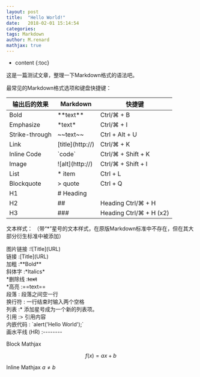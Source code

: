 ```yaml
---
layout: post
title:  "Hello World!"
date:   2018-02-01 15:14:54
categories: 
tags: Markdown
author: M.renard
mathjax: true
---
```


* content
{:toc}

这是一篇测试文章，整理一下Markdown格式的语法吧。




最常见的Markdown格式选项和键盘快捷键：

输出后的效果|	Markdown|	快捷键
---|---|---
Bold	|\*\*text**	|Ctrl/⌘ + B
Emphasize	|\*text*	|Ctrl/⌘ + I
Strike-through|	\~~text~~	|Ctrl + Alt + U
Link|	[title]\(http://)|	Ctrl/⌘ + K
Inline Code	|\`code`|	Ctrl/⌘ + Shift + K
Image|	![alt]\(http://)|	Ctrl/⌘ + Shift + I
List|	* item|	Ctrl + L
Blockquote	|> quote	|Ctrl + Q
H1|	# Heading	
H2	|## |Heading	Ctrl/⌘ + H
H3	|### |Heading	Ctrl/⌘ + H (x2)

文本样式：
（带“*”星号的文本样式，在原版Markdown标准中不存在，但在其大部分衍生标准中被添加）

图片链接 :![Title]\(URL)  
链接 :[Title]\(URL)  
加粗 :\*\*Bold**  
斜体字 :\*Italics*   
\*删除线 :~~text~~  
\*高亮 :==text==  
段落 : 段落之间空一行  
换行符 : 一行结束时输入两个空格  
列表 :* 添加星号成为一个新的列表项。  
引用 :> 引用内容  
内嵌代码 : \`alert('Hello World');`  
画水平线 (HR) :--------  



Block Mathjax 

$$
f(x) = ax + b
$$

Inline Mathjax $a \neq b$

